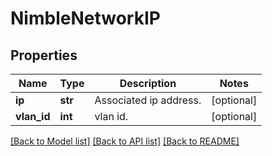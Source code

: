 # NimbleNetworkIP

## Properties
Name | Type | Description | Notes
------------ | ------------- | ------------- | -------------
**ip** | **str** | Associated ip address. | [optional] 
**vlan_id** | **int** | vlan id. | [optional] 

[[Back to Model list]](../README.md#documentation-for-models) [[Back to API list]](../README.md#documentation-for-api-endpoints) [[Back to README]](../README.md)


